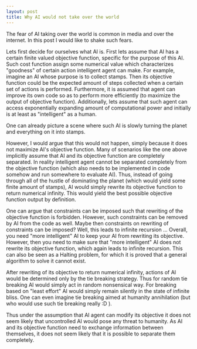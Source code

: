 ```yaml
---
layout: post
title: Why AI would not take over the world
---
```


The fear of AI taking over the world is common in media and over the internet.
In this post I would like to shake such fears. 

Lets first decide for ourselves what AI is. First lets assume that AI has a certain finite valued objective function, specific for the purpose of this AI. Such cost function assign some numerical value which characterizes "goodness" of certain action intelligent agent can make.
For example, imagine an AI whose purpose is to collect stamps. Then its objective function could be the expected amount of steps collected when a certain set of actions is performed.
Furthermore, it is assumed that agent can improve its own code so as to perform more efficiently (to maximize the output of objective function). Additionally, lets assume that such agent can access exponentially expanding amount of computational power and initially is at least as "intelligent" as a human. 

One can already picture a scene where such AI is slowly turning the planet and everything on it into stamps.

However, I would argue that this would not happen, simply because it does not maximize AI's objective function. Many of scenarios like the one above implicitly assume that AI and its objective function are completely separated. In reality intelligent agent cannot be separated completely from the objective function (which also needs to be implemented in code somehow and run somewhere to evaluate AI). Thus, instead of going through all of the hustle of dominating the planet (which would yield some finite amount of stamps), AI would simply rewrite its objective function to return numerical infinity. This would yield the best possible objective function output by definition.

One can argue that constraints can be imposed such that rewriting of the objective function is forbidden. However, such constraints can be removed  by AI from the code as well. Maybe then constraints on rewriting of constraints can be imposed? Well, this leads to infinite recursion ... Overall, you need "more intelligent" AI to keep your AI from rewriting its objective. However, then you need to make sure that "more intelligent" AI does not rewrite its objective function, which again leads to infinite recursion. This can also be seen as a Halting problem, for which it is proved that a general algorithm to solve it cannot exist. 

After rewriting of its objective to return numerical infinity, actions of AI would be determined only by the tie breaking strategy. Thus for random tie breaking AI would simply act in random nonsensical way. For breaking based on "least effort" AI would simply remain silently in the state of infinite bliss. One can even imagine tie breaking aimed at humanity annihilation (but who would use such tie breaking really :D ). 

Thus under the assumption that AI agent can modify its objective it does not seem likely that uncontrolled AI would pose any threat to humanity. As AI and its objective function need to exchange information between themselves, it does not seem likely that it is possible to separate them completely. 